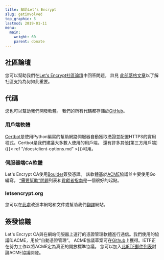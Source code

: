 ```yaml
---
title: 幫助Let's Encrypt
slug: getinvolved
top_graphic: 5
lastmod: 2019-01-11
menu:
  main:
    weight: 60
    parent: donate
---
```


## 社區論壇

您可以幫助我們在[Let's Encrypt社區論壇](https://community.letsencrypt.org/)中回答問題。 詳見 [此部落格文章](/2015/08/13/lets-encrypt-community-support.html)以了解社區支持為何如此重要。

## 代碼

您也可以幫助我們開發軟體。 我們的所有代碼都存儲於[GitHub](https://github.com/letsencrypt/)。

### 用戶端軟體

[Certbot](https://github.com/certbot/certbot)是使用Python編寫的幫助網路伺服器自動獲取憑證並配置HTTPS的實用程式。Certbot是我們建議大多數人使用的用戶端。 還有許多其他[第三方用戶端]({{< ref "/docs/client-options.md" >}})可用。

### 伺服器端CA軟體

Let's Encrypt CA使用[Boulder](https://github.com/letsencrypt/boulder)簽發憑證。 該軟體基於[ACME](https://github.com/ietf-wg-acme/acme)協議並主要使用Go編寫。 [“需要幫助”問題](https://github.com/letsencrypt/boulder/issues?q=is%3Aopen+is%3Aissue+label%3Astatus%2Fhelp-wanted)列表和[貢獻者指南](https://github.com/letsencrypt/boulder/blob/master/CONTRIBUTING.md)是一個很好的起點。

### letsencrypt.org

您可以在[此處](https://github.com/letsencrypt/website)改進本網站和文件或幫助我們[翻譯](https://github.com/letsencrypt/website/blob/master/TRANSLATION.md)網站。

## 簽發協議

Let's Encrypt CA與在網站伺服器上運行的憑證管理軟體進行通信。我們使用的協議叫ACME，用於“自動憑證管理”。 ACME協議草案可在[Github](https://github.com/ietf-wg-acme/acme)上獲得。IETF正在努力工作以將ACME定為真正的開放標準協議。 您可以加入[此IETF郵件列表](https://www.ietf.org/mailman/listinfo/acme)討論ACME協議開發。
